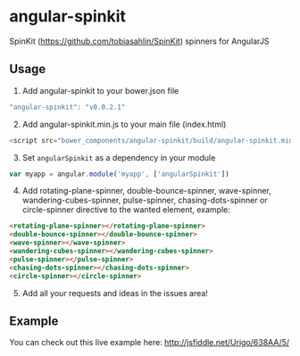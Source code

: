 angular-spinkit
===============

SpinKit (https://github.com/tobiasahlin/SpinKit) spinners for AngularJS


## Usage
1. Add angular-spinkit to your bower.json file
  ```javascript
  "angular-spinkit": "v0.0.2.1"
  ```

2. Add angular-spinkit.min.js to your main file (index.html)
  ```javascript
  <script src="bower_components/angular-spinkit/build/angular-spinkit.min.js"></script>
  ```

3. Set `angularSpinkit` as a dependency in your module
  ```javascript
  var myapp = angular.module('myapp', ['angularSpinkit'])
  ```

4. Add rotating-plane-spinner, double-bounce-spinner, wave-spinner, wandering-cubes-spinner, pulse-spinner, chasing-dots-spinner or circle-spinner directive to the wanted element, example:
  ```html
  <rotating-plane-spinner></rotating-plane-spinner>
<double-bounce-spinner></double-bounce-spinner>
<wave-spinner></wave-spinner>
<wandering-cubes-spinner></wandering-cubes-spinner>
<pulse-spinner></pulse-spinner>
<chasing-dots-spinner></chasing-dots-spinner>
<circle-spinner></circle-spinner>
  ```
5. Add all your requests and ideas in the issues area!

## Example
You can check out this live example here: http://jsfiddle.net/Urigo/638AA/5/
